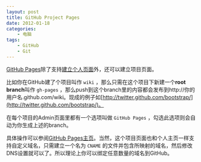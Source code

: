 ```yaml
--- 
layout: post
title: GitHub Project Pages
date: 2012-01-18
categories:
    - 电脑 
tags:
    - GitHub
    - Git
---
```

[GitHub Pages](http://pages.github.com/)除了支持[建立个人页面](http://ztpala.com/2011/09/12/jekyll-and-github-pages/)外，还可以建立项目页面。

比如你在GitHub建了个项目叫作 `wiki` ，那么只需在这个项目下新建一个**root branch**叫作 `gh-pages` ，那么push到这个branch里的内容都会发布到http://你的用户名.github.com/wiki。现成的例子如[http://twitter.github.com/bootstrap/](http://twitter.github.com/bootstrap/)。

在每个项目的Admin页面里都有一个选项叫做 `GitHub Pages` ，勾选此选项则会自动为你生成上述的branch。

具体操作可以参阅[GitHub Pages主页](http://pages.github.com/)。当然，这个项目页面也和个人主页一样支持自定义域名，只需建立一个名为 `CNAME` 的文件并包含所映射的域名，然后修改DNS设置就可以了。所以理论上你可以绑定任意数量的域名到GitHub。
